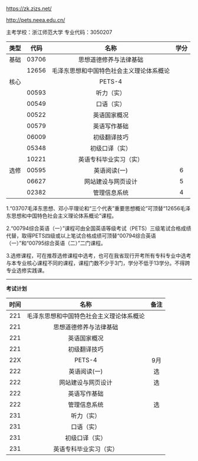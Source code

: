 https://zk.zjzs.net/

http://pets.neea.edu.cn/

主考学校：浙江师范大学
专业代码：3050207

|类型|代码|名称|学分|
|:----------:|:----------:|:----------:|:----------:|
|基础|03706|思想道德修养与法律基础| |
| |12656|毛泽东思想和中国特色社会主义理论体系概论| |
|核心| |PETS-4| |
| |00593|听力（实）| |
| |00549|口语（实）| |
| |00522|英语国家概况| |
| |00579|英语写作基础| |
| |06009|初级翻译技巧| |
| |05348|初级口译（实）| |
| |10221|英语专科毕业实习（实）| |
|选修|00595|英语阅读(一)|6|
| |06627|网站建设与网页设计|5|
| |02382|管理信息系统|4|

1.“03707毛泽东思想、邓小平理论和“三个代表”重要思想概论”可顶替“12656毛泽东思想和中国特色社会主义理论体系概论”课程。

2.“00794综合英语（一）”课程可由全国英语等级考试（PETS）三级笔试合格成绩代替，取得PETS四级或以上笔试合格成绩可顶替“00794综合英语（一）”和“00795综合英语（二）”二门课程。

3.选修课程，可在推荐选修课程中选考，也可在我省现行开考所有专科专业中选考与本专业核心课程不同的课程，课程门数不少于3门，学分不低于13学分。不得跨专业选修实践课。

---

**考试计划**

|时间|名称|备注|
|:----------:|:----------:|:----------:|
|221|毛泽东思想和中国特色社会主义理论体系概论| |
|221|思想道德修养与法律基础| |
|221|英语国家概况| |
|221|初级翻译技巧| |
|22X|PETS-4|9月|
|222|英语阅读(一)|选|
|222|网站建设与网页设计|选|
|222|英语写作基础| |
|222|管理信息系统|选|
|231|听力（实）||
|231|口语（实）| |
|231|初级口译（实）| |
|231|英语专科毕业实习（实）| |
